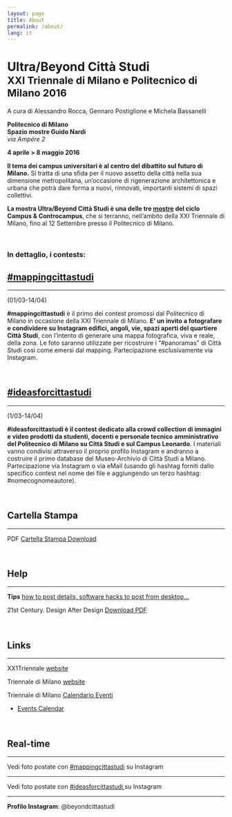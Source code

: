 ```yaml
---
layout: page
title: About
permalink: /about/
lang: it
---
```

<h1 class="big">Ultra/Beyond Città Studi<br />  
<small>XXI Triennale di Milano e Politecnico di Milano 2016</small>
</h1>

A cura di Alessandro Rocca, Gennaro Postiglione e Michela Bassanelli

**Politecnico di Milano**  
**Spazio mostre Guido Nardi**  
_via Ampére 2_   

**4 aprile > 8 maggio 2016**

**Il tema dei campus universitari è al centro del dibattito sul futuro di Milano.** Si tratta di una sfida per il nuovo assetto della città nella sua dimensione metropolitana, un’occasione di rigenerazione architettonica e urbana che potrà dare forma a nuovi, rinnovati, importanti sistemi di spazi collettivi.

**La mostra Ultra/Beyond Città Studi è una delle tre [mostre](http://21triennale.org/it/mostre) del ciclo Campus &amp; Controcampus**, che si terranno, nell’ambito della XXI Triennale di Milano, fino al 12 Settembre presso il Politecnico di Milano.



<br>

### **In dettaglio, i contests**:

[#mappingcittastudi](/contest/mappingcittastudi/)
---
-----

(01/03-14/04)

**#mappingcittastudi** è il primo dei contest promossi dal Politecnico di Milano in occasione della XXI Triennale di Milano. **E’ un invito a fotografare e condividere su Instagram edifici, angoli, vie, spazi aperti del quartiere Città Studi**, con l’intento di generare una mappa fotografica, viva e reale, della zona. Le foto saranno utilizzate per ricostruire i “#panoramas” di Città Studi così come emersi dal mapping. Partecipazione esclusivamente via Instagram.

<br>

[#ideasforcittastudi](/contest/ideasforcittastudi/)
---
-----

(1/03-14/04)

**#ideasforcittastudi è il contest dedicato alla crowd collection di immagini e video prodotti da studenti, docenti e personale tecnico amministrativo del Politecnico di Milano su Città Studi e sul Campus Leonardo**. I materiali vanno condivisi attraverso il proprio profilo Instagram e andranno a costruire il primo database del Museo-Archivio di Città Studi a Milano. Partecipazione via Instagram o via eMail (usando gli hashtag forniti dallo specifico contest nel nome dei file e aggiungendo un terzo hashtag: #nomecognomeautore).

<br>



Cartella Stampa
---
-----

PDF [Cartella Stampa Download ](https://drive.google.com/file/d/0By69YP7JrLWya1lIUE04RkxOZDA/view?usp=sharing)


<br>

Help
---
-----
**Tips** [how to post details, software hacks to post from desktop...](/tips/)

21st Century. Design After Design [Download PDF](http://21triennale.org//press-img/pdf/XX1T_21st_century_design_after_design.pdf)

<br>

Links
---
-----

XX1Triennale [website](http://21triennale.org/it/)

Triennale di Milano [website](http://www.triennale.org/)

Triennale di Milano [Calendario Eventi](http://www.triennale.org/it/calendario/calendario-eventi)
 - [Events Calendar](http://www.triennale.org/en/calendar/events-calendar)

<br>

Real-time
---
-----


Vedi foto postate con [#mappingcittastudi](https://www.instagram.com/explore/tags/mappingcittastudi) su Instagram

-----

Vedi foto postate con [#ideasforcittastudi ](https://www.instagram.com/explore/tags/ideasforcittastudi) su Instagram

-----

**Profilo Instagram**: @beyondcittastudi
